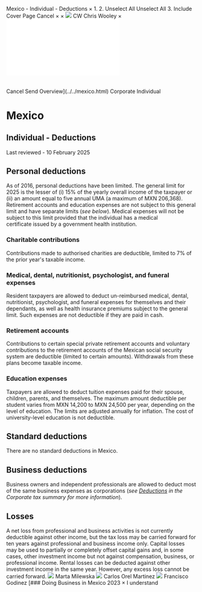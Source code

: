 Mexico - Individual - Deductions
×
1.
2.
Unselect All
Unselect All
3.
Include Cover Page
Cancel
×
×
![](../../-/media/world-wide-tax-summaries/attachments/global---chris-wooley.ashx%3Frev=ac5e5f3223b34096b1afc2a6009c7320&revision=ac5e5f32-23b3-4096-b1af-c2a6009c7320&hash=859B7ADC84DC2CBEC9760E9E6EE7DE6D0A8BFCDF)
CW
Chris Wooley
×
![](deductions.html)
######
Cancel
Send
Overview](../../mexico.html)
Corporate
Individual
# Mexico
## Individual - Deductions
Last reviewed - 10 February 2025
## Personal deductions
As of 2016, personal deductions have been limited. The general limit for 2025 is the lesser of (i) 15% of the yearly overall income of the taxpayer or (ii) an amount equal to five annual UMA (a maximum of MXN 206,368). Retirement accounts and education expenses are not subject to this general limit and have separate limits (*see below*). Medical expenses will not be subject to this limit provided that the individual has a medical certificate issued by a government health institution.
### Charitable contributions
Contributions made to authorised charities are deductible, limited to 7% of the prior year's taxable income.
### Medical, dental, nutritionist, psychologist, and funeral expenses
Resident taxpayers are allowed to deduct un-reimbursed medical, dental, nutritionist, psychologist, and funeral expenses for themselves and their dependants, as well as health insurance premiums subject to the general limit. Such expenses are not deductible if they are paid in cash.
### Retirement accounts
Contributions to certain special private retirement accounts and voluntary contributions to the retirement accounts of the Mexican social security system are deductible (limited to certain amounts). Withdrawals from these plans become taxable income.
### Education expenses
Taxpayers are allowed to deduct tuition expenses paid for their spouse, children, parents, and themselves. The maximum amount deductible per student varies from MXN 14,200 to MXN 24,500 per year, depending on the level of education. The limits are adjusted annually for inflation. The cost of university-level education is not deductible.
## Standard deductions
There are no standard deductions in Mexico.
## Business deductions
Business owners and independent professionals are allowed to deduct most of the same business expenses as corporations (*see [Deductions](../corporate/deductions.html) in the Corporate tax summary for more information*).
## Losses
A net loss from professional and business activities is not currently deductible against other income, but the tax loss may be carried forward for ten years against professional and business income only.
Capital losses may be used to partially or completely offset capital gains and, in some cases, other investment income but not against compensation, business, or professional income.
Rental losses can be deducted against other investment income in the same year. However, any excess loss cannot be carried forward.
![](../../-/media/world-wide-tax-summaries/mexicomarta-milewskamexico--marta-milewskajpg20221018094145043.ashx%3Frev=e5b38e6f49714b7abfea5a9b3b9f2a97&revision=e5b38e6f-4971-4b7a-bfea-5a9b3b9f2a97&hash=B66605D7D13AEE3FA1696B764B400DEC204270C8)
Marta Milewska
![](../../-/media/world-wide-tax-summaries/mexicocarlos-orel-martinezmexico--carlos-orel-martinezjpg20220105114032112.ashx%3Frev=218cf6ba3b0449b8a1811d8fbdf77ce1&revision=218cf6ba-3b04-49b8-a181-1d8fbdf77ce1&hash=4EED2D2AD842DF356785FA1D5F66827EEEA6B70F)
Carlos Orel Martinez
![](../../-/media/world-wide-tax-summaries/mexicofrancisco-godinezmexico--francisco-godinezjpg20220105114355746.ashx%3Frev=5a2ea2112c20417db99c94147bc8cba1&revision=5a2ea211-2c20-417d-b99c-94147bc8cba1&hash=B5400846B829B464F95DE09C9257968FDFB9C165)
Francisco Godinez
[### Doing Business in Mexico 2023
×
I understand